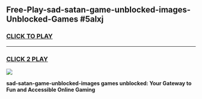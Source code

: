
## Free-Play-sad-satan-game-unblocked-images-Unblocked-Games #5alxj
<h3>
<a href="https://news.freeplayer.one?title=sad-satan-game-unblocked-images&ref=8M">CLICK TO PLAY</a></h3>
<hr>

<h3>
<a href="https://news.freeplayer.one?title=sad-satan-game-unblocked-images&ref=8M">CLICK 2 PLAY</a>
  
</h3>

<a href="https://news.freeplayer.one?title=sad-satan-game-unblocked-images&ref=8M"><img src="https://clearcache.store/games.png"></a>


**sad-satan-game-unblocked-images games unblocked: Your Gateway to Fun and Accessible Online Gaming**
